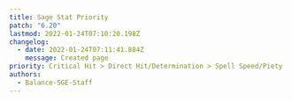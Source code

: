 ```yaml
---
title: Sage Stat Priority
patch: "6.20"
lastmod: 2022-01-24T07:10:20.198Z
changelog:
  - date: 2022-01-24T07:11:41.884Z
    message: Created page
priority: Critical Hit > Direct Hit/Determination > Spell Speed/Piety
authors:
  - Balance-SGE-Staff
---
```

